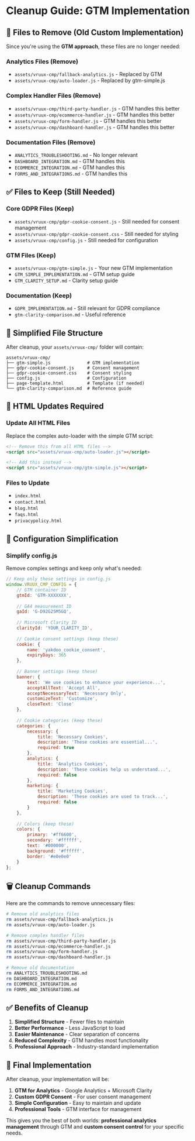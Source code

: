 # Cleanup Guide: GTM Implementation

## 🧹 **Files to Remove (Old Custom Implementation)**

Since you're using the **GTM approach**, these files are no longer needed:

### **Analytics Files (Remove)**
- `assets/vruux-cmp/fallback-analytics.js` - Replaced by GTM
- `assets/vruux-cmp/auto-loader.js` - Replaced by gtm-simple.js

### **Complex Handler Files (Remove)**
- `assets/vruux-cmp/third-party-handler.js` - GTM handles this better
- `assets/vruux-cmp/ecommerce-handler.js` - GTM handles this better
- `assets/vruux-cmp/form-handler.js` - GTM handles this better
- `assets/vruux-cmp/dashboard-handler.js` - GTM handles this better

### **Documentation Files (Remove)**
- `ANALYTICS_TROUBLESHOOTING.md` - No longer relevant
- `DASHBOARD_INTEGRATION.md` - GTM handles this
- `ECOMMERCE_INTEGRATION.md` - GTM handles this
- `FORMS_AND_INTEGRATIONS.md` - GTM handles this

## ✅ **Files to Keep (Still Needed)**

### **Core GDPR Files (Keep)**
- `assets/vruux-cmp/gdpr-cookie-consent.js` - Still needed for consent management
- `assets/vruux-cmp/gdpr-cookie-consent.css` - Still needed for styling
- `assets/vruux-cmp/config.js` - Still needed for configuration

### **GTM Files (Keep)**
- `assets/vruux-cmp/gtm-simple.js` - Your new GTM implementation
- `GTM_SIMPLE_IMPLEMENTATION.md` - GTM setup guide
- `GTM_CLARITY_SETUP.md` - Clarity setup guide

### **Documentation (Keep)**
- `GDPR_IMPLEMENTATION.md` - Still relevant for GDPR compliance
- `gtm-clarity-comparison.md` - Useful reference

## 🚀 **Simplified File Structure**

After cleanup, your `assets/vruux-cmp/` folder will contain:

```
assets/vruux-cmp/
├── gtm-simple.js              # GTM implementation
├── gdpr-cookie-consent.js     # Consent management
├── gdpr-cookie-consent.css    # Consent styling
├── config.js                  # Configuration
├── page-template.html         # Template (if needed)
└── gtm-clarity-comparison.md  # Reference guide
```

## 📝 **HTML Updates Required**

### **Update All HTML Files**

Replace the complex auto-loader with the simple GTM script:

```html
<!-- Remove this from all HTML files -->
<script src="assets/vruux-cmp/auto-loader.js"></script>

<!-- Add this instead -->
<script src="assets/vruux-cmp/gtm-simple.js"></script>
```

### **Files to Update**
- `index.html`
- `contact.html`
- `blog.html`
- `faqs.html`
- `privacypolicy.html`

## 🔧 **Configuration Simplification**

### **Simplify config.js**

Remove complex settings and keep only what's needed:

```javascript
// Keep only these settings in config.js
window.VRUUX_CMP_CONFIG = {
    // GTM container ID
    gtmId: 'GTM-XXXXXXX',
    
    // GA4 measurement ID
    gaId: 'G-D92G25M5GQ',
    
    // Microsoft Clarity ID
    clarityId: 'YOUR_CLARITY_ID',
    
    // Cookie consent settings (keep these)
    cookie: {
        name: 'yakdoo_cookie_consent',
        expiryDays: 365
    },
    
    // Banner settings (keep these)
    banner: {
        text: 'We use cookies to enhance your experience...',
        acceptAllText: 'Accept All',
        acceptNecessaryText: 'Necessary Only',
        customizeText: 'Customize',
        closeText: 'Close'
    },
    
    // Cookie categories (keep these)
    categories: {
        necessary: {
            title: 'Necessary Cookies',
            description: 'These cookies are essential...',
            required: true
        },
        analytics: {
            title: 'Analytics Cookies',
            description: 'These cookies help us understand...',
            required: false
        },
        marketing: {
            title: 'Marketing Cookies',
            description: 'These cookies are used to track...',
            required: false
        }
    },
    
    // Colors (keep these)
    colors: {
        primary: '#ff6600',
        secondary: '#ffffff',
        text: '#000000',
        background: '#ffffff',
        border: '#e0e0e0'
    }
};
```

## 🗑️ **Cleanup Commands**

Here are the commands to remove unnecessary files:

```bash
# Remove old analytics files
rm assets/vruux-cmp/fallback-analytics.js
rm assets/vruux-cmp/auto-loader.js

# Remove complex handler files
rm assets/vruux-cmp/third-party-handler.js
rm assets/vruux-cmp/ecommerce-handler.js
rm assets/vruux-cmp/form-handler.js
rm assets/vruux-cmp/dashboard-handler.js

# Remove old documentation
rm ANALYTICS_TROUBLESHOOTING.md
rm DASHBOARD_INTEGRATION.md
rm ECOMMERCE_INTEGRATION.md
rm FORMS_AND_INTEGRATIONS.md
```

## ✅ **Benefits of Cleanup**

1. **Simplified Structure** - Fewer files to maintain
2. **Better Performance** - Less JavaScript to load
3. **Easier Maintenance** - Clear separation of concerns
4. **Reduced Complexity** - GTM handles most functionality
5. **Professional Approach** - Industry-standard implementation

## 🎯 **Final Implementation**

After cleanup, your implementation will be:

1. **GTM for Analytics** - Google Analytics + Microsoft Clarity
2. **Custom GDPR Consent** - For user consent management
3. **Simple Configuration** - Easy to maintain and update
4. **Professional Tools** - GTM interface for management

This gives you the best of both worlds: **professional analytics management** through GTM and **custom consent control** for your specific needs. 